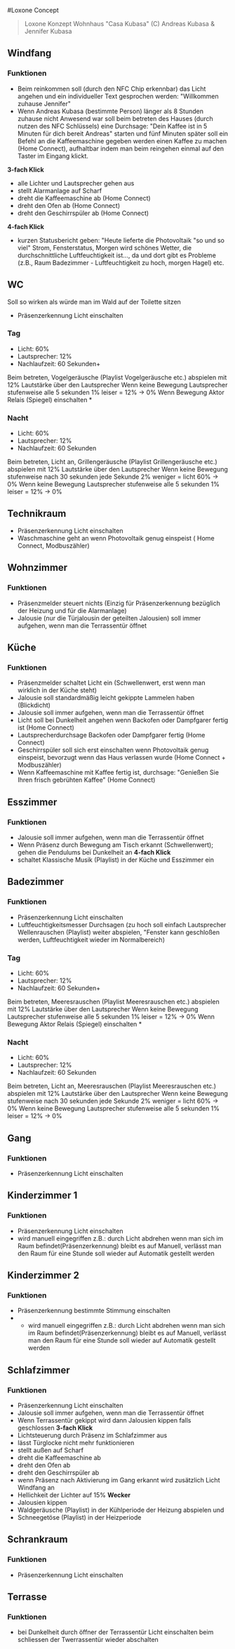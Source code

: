 #Loxone Concept

> Loxone Konzept Wohnhaus "Casa Kubasa" (C) Andreas Kubasa & Jennifer Kubasa

## Windfang
### Funktionen
- Beim reinkommen soll (durch den NFC Chip erkennbar) das Licht angehen und ein individueller Text gesprochen werden: "Willkommen zuhause Jennifer"
- Wenn Andreas Kubasa (bestimmte Person) länger als 8 Stunden zuhause nicht Anwesend war soll beim betreten des Hauses (durch nutzen des NFC Schlüssels) eine Durchsage: "Dein Kaffee ist in 5 Minuten für dich bereit Andreas" starten und fünf Minuten später soll ein Befehl an die Kaffeemaschine gegeben werden einen Kaffee zu machen (Home Connect), aufhaltbar indem man beim reingehen einmal auf den Taster im Eingang klickt.

**3-fach Klick** 
- alle Lichter und Lautsprecher gehen aus
- stellt Alarmanlage auf Scharf
- dreht die Kaffeemaschine ab (Home Connect)
- dreht den Ofen ab (Home Connect)
- dreht den Geschirrspüler ab (Home Connect)

**4-fach Klick**
- kurzen Statusbericht geben: "Heute lieferte die Photovoltaik "so und so viel" Strom, Fensterstatus, Morgen wird schönes Wetter, die durchschnittliche Luftfeuchtigkeit ist..., da und dort gibt es Probleme (z.B., Raum Badezimmer - Luftfeuchtigkeit zu hoch, morgen Hagel) etc.

## WC
Soll so wirken als würde man im Wald auf der Toilette sitzen
- Präsenzerkennung Licht einschalten
### Tag
- Licht: 60%
- Lautsprecher: 12%
- Nachlaufzeit: 60 Sekunden+

Beim betreten, Vogelgeräusche (Playlist Vogelgeräusche etc.) abspielen mit 12% Lautstärke über den Lautsprecher
Wenn keine Bewegung Lautsprecher stufenweise alle 5 sekunden 1% leiser = 12% -> 0%
Wenn Bewegung Aktor Relais (Spiegel) einschalten *

### Nacht
- Licht: 60%
- Lautsprecher: 12%
- Nachlaufzeit: 60 Sekunden

Beim betreten, Licht an, Grillengeräusche (Playlist Grillengeräusche etc.) abspielen mit 12% Lautstärke über den Lautsprecher
Wenn keine Bewegung stufenweise nach 30 sekunden jede Sekunde 2% weniger = licht 60% -> 0%
Wenn keine Bewegung Lautsprecher stufenweise alle 5 sekunden 1% leiser = 12% -> 0%

## Technikraum
- Präsenzerkennung Licht einschalten
- Waschmaschine geht an wenn Photovoltaik genug einspeist ( Home Connect, Modbuszähler)

## Wohnzimmer
### Funktionen
- Präsenzmelder steuert nichts (Einzig für Präsenzerkennung bezüglich der Heizung und für die Alarmanlage)
- Jalousie (nur die Türjalousin der geteilten Jalousien) soll immer aufgehen, wenn man die Terrassentür öffnet

## Küche
### Funktionen
- Präsenzmelder schaltet Licht ein (Schwellenwert, erst wenn man wirklich in der Küche steht)
- Jalousie soll standardmäßig leicht gekippte Lammelen haben (Blickdicht)
- Jalousie soll immer aufgehen, wenn man die Terrassentür öffnet
- Licht soll bei Dunkelheit angehen wenn Backofen oder Dampfgarer fertig ist (Home Connect)
- Lautsprecherdurchsage Backofen oder Dampfgarer fertig (Home Connect)
- Geschirrspüler soll sich erst einschalten wenn Photovoltaik genug einspeist, bevorzugt wenn das Haus verlassen wurde (Home Connect + Modbuszähler)
- Wenn Kaffeemaschine mit Kaffee fertig ist, durchsage: "Genießen Sie Ihren frisch gebrühten Kaffee" (Home Connect)

## Esszimmer
### Funktionen
- Jalousie soll immer aufgehen, wenn man die Terrassentür öffnet
- Wenn Präsenz durch Bewegung am Tisch erkannt (Schwellenwert); gehen die Pendulums bei Dunkelheit an
**4-fach Klick**
- schaltet Klassische Musik (Playlist) in der Küche und Esszimmer ein

## Badezimmer
### Funktionen
- Präsenzerkennung Licht einschalten
- Luftfeuchtigkeitsmesser Durchsagen (zu hoch soll einfach Lautsprecher Wellenrauschen (Playlist) weiter abspielen, "Fenster kann geschloßen werden, Luftfeuchtigkeit wieder im Normalbereich)
### Tag
- Licht: 60%
- Lautsprecher: 12%
- Nachlaufzeit: 60 Sekunden+

Beim betreten, Meeresrauschen (Playlist Meeresrauschen etc.) abspielen mit 12% Lautstärke über den Lautsprecher
Wenn keine Bewegung Lautsprecher stufenweise alle 5 sekunden 1% leiser = 12% -> 0%
Wenn Bewegung Aktor Relais (Spiegel) einschalten *

### Nacht
- Licht: 60%
- Lautsprecher: 12%
- Nachlaufzeit: 60 Sekunden

Beim betreten, Licht an, Meeresrauschen (Playlist Meeresrauschen etc.) abspielen mit 12% Lautstärke über den Lautsprecher
Wenn keine Bewegung stufenweise nach 30 sekunden jede Sekunde 2% weniger = licht 60% -> 0%
Wenn keine Bewegung Lautsprecher stufenweise alle 5 sekunden 1% leiser = 12% -> 0%

## Gang
### Funktionen
- Präsenzerkennung Licht einschalten

## Kinderzimmer 1
### Funktionen
- Präsenzerkennung Licht einschalten
- wird manuell eingegriffen z.B.: durch Licht abdrehen wenn man sich im Raum befindet(Präsenzerkennung) bleibt es auf Manuell, verlässt man den Raum für eine Stunde soll wieder auf Automatik gestellt werden 

## Kinderzimmer 2
### Funktionen
- Präsenzerkennung bestimmte Stimmung einschalten
- - wird manuell eingegriffen z.B.: durch Licht abdrehen wenn man sich im Raum befindet(Präsenzerkennung) bleibt es auf Manuell, verlässt man den Raum für eine Stunde soll wieder auf Automatik gestellt werden 

## Schlafzimmer
### Funktionen
- Präsenzerkennung Licht einschalten
- Jalousie soll immer aufgehen, wenn man die Terrassentür öffnet
- Wenn Terrassentür gekippt wird dann Jalousien kippen falls geschlossen
**3-fach Klick**
- Lichtsteuerung durch Präsenz im Schlafzimmer aus
- lässt Türglocke nicht mehr funktionieren
- stellt außen auf Scharf
- dreht die Kaffeemaschine ab
- dreht den Ofen ab
- dreht den Geschirrspüler ab
- wenn Präsenz nach Aktivierung im Gang erkannt wird zusätzlich Licht Windfang an
- Hellichkeit der Lichter auf 15%
**Wecker** 
- Jalousien kippen
- Waldgeräusche (Playlist) in der Kühlperiode der Heizung abspielen und 
- Schneegetöse (Playlist) in der Heizperiode

## Schrankraum
### Funktionen
- Präsenzerkennung Licht einschalten

## Terrasse
### Funktionen
- bei Dunkelheit durch öffner der Terrassentür Licht einschalten beim schliessen der Twerrassentür wieder abschalten 

